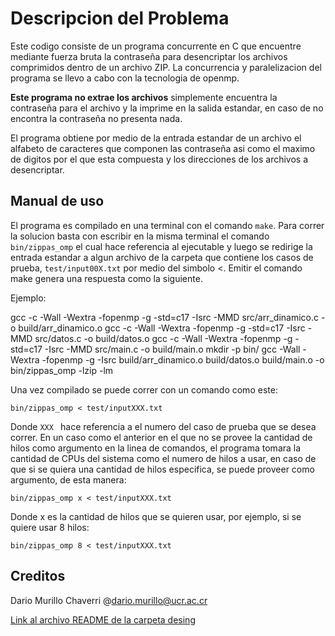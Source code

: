 # Descripcion del Problema

Este codigo consiste de un programa concurrente en C que encuentre mediante fuerza bruta la contraseña para desencriptar los archivos comprimidos dentro de un archivo ZIP. La concurrencia y paralelizacion del programa se llevo a cabo con la tecnologia de openmp.

 **Este programa no extrae los archivos** simplemente encuentra la contraseña para el archivo y la imprime en la salida estandar, en caso de no encontra la contraseña no presenta nada. 

El programa obtiene por medio de la entrada estandar de un archivo el alfabeto de caracteres que componen 
las contraseña asi como el maximo de digitos por el que esta compuesta y los direcciones de los archivos a 
desencriptar.

## Manual de uso 

El programa es compilado en una terminal con el comando `make`. Para correr la solucion basta con escribir
en la misma terminal el comando `bin/zippas_omp` el cual hace referencia al ejecutable y luego se redirige la entrada estandar a algun archivo de la carpeta que contiene los casos de prueba, `test/input00X.txt` por medio del simbolo <. Emitir el comando make genera una respuesta como la siguiente.

Ejemplo: <br>

gcc -c -Wall -Wextra -fopenmp -g -std=c17 -Isrc -MMD src/arr_dinamico.c -o build/arr_dinamico.o
gcc -c -Wall -Wextra -fopenmp -g -std=c17 -Isrc -MMD src/datos.c -o build/datos.o
gcc -c -Wall -Wextra -fopenmp -g -std=c17 -Isrc -MMD src/main.c -o build/main.o
mkdir -p bin/
gcc -Wall -Wextra -fopenmp -g -Isrc build/arr_dinamico.o build/datos.o build/main.o -o bin/zippas_omp -lzip -lm

Una vez compilado se puede correr con un comando como este: <br>

`bin/zippas_omp < test/inputXXX.txt`

Donde `XXX ` hace referencia a el numero del caso de prueba que se desea correr. En un caso como el anterior en el que no se provee la cantidad de hilos como argumento en la linea de comandos, el programa tomara la cantidad de CPUs del sistema como el numero de hilos a usar, en caso de que si se quiera una cantidad de hilos especifica, se puede proveer como argumento, de esta manera: <br>

`bin/zippas_omp x < test/inputXXX.txt`

Donde x es la cantidad de hilos que se quieren usar, por ejemplo, si se quiere usar 8 hilos:

`bin/zippas_omp 8 < test/inputXXX.txt`

## Creditos

Dario Murillo Chaverri @dario.murillo@ucr.ac.cr

[Link al archivo README de la carpeta desing](desing/README.md)
